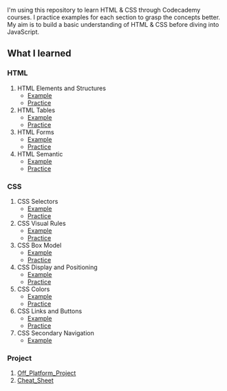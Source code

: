 I'm using this repository to learn HTML & CSS through Codecademy courses. I practice examples for each section to grasp the concepts better. My aim is to build a basic understanding of HTML & CSS before diving into JavaScript.

## What I learned

### HTML

1. HTML Elements and Structures
    - [Example](html-1-example)
    - [Practice](html-practice-elements-structures)
2. HTML Tables
    - [Example](html-2-example)
    - [Practice](html-practice-tables)
3. HTML Forms
    - [Example](html-3-example)
    - [Practice](html-practice-form)
4. HTML Semantic
    - [Example](html-4-example)
    - [Practice](html-practice-semantic)

### CSS

1. CSS Selectors
    - [Example](css-1-example)
    - [Practice](css-practice-selectors)
2. CSS Visual Rules
    - [Example](css-2-example)
    - [Practice](css-practice-visual-rules)
3. CSS Box Model
    - [Example](css-3-example)
    - [Practice](css-practice-box-model)
4. CSS Display and Positioning
    - [Example](css-4-example)
    - [Practice](css-practice-positioning)
5. CSS Colors
    - [Example](css-5-example)
    - [Practice](css-practice-colors)
6. CSS Links and Buttons
    - [Example](css-6-example)
    - [Practice](css-practice-links)
7. CSS Secondary Navigation
    - [Example](css-7-example)

### Project

1. [Off_Platform_Project](off_platform_project)
2. [Cheat_Sheet](css-practice-cheatsheet)

